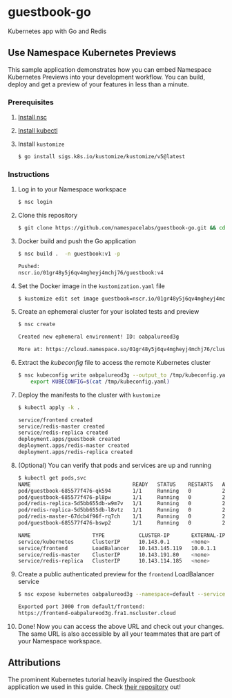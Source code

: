 # guestbook-go
Kubernetes app with Go and Redis

## Use Namespace Kubernetes Previews
This sample application demonstrates how you can embed Namespace Kubernetes Previews
into your development workflow. You can build, deploy and get a preview of your features in less than a minute.

### Prerequisites 

1. [Install nsc](https://cloud.namespace.so/docs/getting-started/installation)

1. [Install kubectl](https://kubernetes.io/docs/tasks/tools/)

1. Install `kustomize`
    ```sh
    $ go install sigs.k8s.io/kustomize/kustomize/v5@latest
    ```

### Instructions

1. Log in to your Namespace workspace
    ```sh
    $ nsc login
    ```

1. Clone this repository
    ```sh
    $ git clone https://github.com/namespacelabs/guestbook-go.git && cd guestbook-go
    ```

1. Docker build and push the Go application  
    ```sh 
    $ nsc build .  -n guestbook:v1 -p

    Pushed:
    nscr.io/01gr48y5j6qv4mgheyj4mchj76/guestbook:v4
    ```

1. Set the Docker image in the `kustomization.yaml` file
    ```sh
    $ kustomize edit set image guestbook=nscr.io/01gr48y5j6qv4mgheyj4mchj76/guestbook:v1
    ```

1. Create an ephemeral cluster for your isolated tests and preview
    ```sh
    $ nsc create

    Created new ephemeral environment! ID: oabpalureod3g

    More at: https://cloud.namespace.so/01gr48y5j6qv4mgheyj4mchj76/cluster/oabpalureod3g
    ```

1. Extract the _kubeconfig_ file to access the remote Kubernetes cluster
    ```sh
    $ nsc kubeconfig write oabpalureod3g --output_to /tmp/kubeconfig.yaml && \
        export KUBECONFIG=$(cat /tmp/kubeconfig.yaml)
    ```

1. Deploy the manifests to the cluster with `kustomize`
    ```sh
    $ kubectl apply -k .

    service/frontend created
    service/redis-master created
    service/redis-replica created
    deployment.apps/guestbook created
    deployment.apps/redis-master created
    deployment.apps/redis-replica created
    ```

1. (Optional) You can verify that pods and services are up and running
    ```sh
    $ kubectl get pods,svc
    NAME                                 READY   STATUS    RESTARTS   AGE
    pod/guestbook-685577f476-qk594       1/1     Running   0          25m
    pod/guestbook-685577f476-pl8pw       1/1     Running   0          25m
    pod/redis-replica-5d5bb655db-w9m7v   1/1     Running   0          25m
    pod/redis-replica-5d5bb655db-l8vtz   1/1     Running   0          25m
    pod/redis-master-67dcb4f96f-rq7ch    1/1     Running   0          25m
    pod/guestbook-685577f476-bswp2       1/1     Running   0          25m

    NAME                    TYPE           CLUSTER-IP       EXTERNAL-IP   PORT(S)          AGE
    service/kubernetes      ClusterIP      10.143.0.1       <none>        443/TCP          37m
    service/frontend        LoadBalancer   10.143.145.119   10.0.1.1      3000:31970/TCP   25m
    service/redis-master    ClusterIP      10.143.191.80    <none>        6379/TCP         25m
    service/redis-replica   ClusterIP      10.143.114.185   <none>        6379/TCP         25m
    ```

1. Create a public authenticated preview for the `frontend` LoadBalancer service
    ```sh
    $ nsc expose kubernetes oabpalureod3g --namespace=default --service=frontend --name=frontend

    Exported port 3000 from default/frontend:
    https://frontend-oabpalureod3g.fra1.nscluster.cloud
    ```

1. Done! Now you can access the above URL and check out your changes. The same URL is also accessible by all your teammates that are part of your Namespace workspace. 

## Attributions

The prominent Kubernetes tutorial heavily inspired the Guestbook application we used in this guide.
Check [their repository](https://github.com/kubernetes/examples/tree/master/guestbook-go) out!
